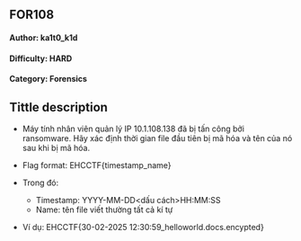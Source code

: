 
<h2>FOR108</h2>
<h4>Author: ka1t0_k1d</h4>
<h4>Difficulty: HARD</h4>
<h4>Category: Forensics</h4>


<h2>Tittle description</h2>

 - Máy tính nhân viên quản lý IP 10.1.108.138 đã bị tấn công bởi ransomware. Hãy xác định thời gian file đầu tiên bị mã hóa và tên của nó sau khi bị mã hóa.


- Flag format: EHCCTF{timestamp_name}
- Trong đó:
  - Timestamp: YYYY-MM-DD<dấu cách>HH:MM:SS 
  - Name: tên file viết thường tất cả kí tự

- Ví dụ: EHCCTF{30-02-2025 12:30:59_helloworld.docs.encypted}
